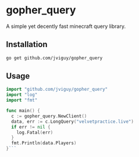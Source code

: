 # gopher_query
A simple yet decently fast minecraft query library.
## Installation
```bash
go get github.com/jviguy/gopher_query
```
## Usage
```go
import "github.com/jviguy/gopher_query"
import "log"
import "fmt"

func main() {
  c := gopher_query.NewClient()
  data, err := c.LongQuery("velvetpractice.live")
  if err != nil {
    log.Fatal(err)
  }
  fmt.Println(data.Players)
}```
